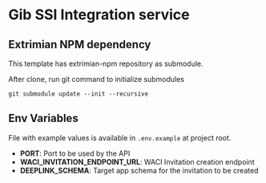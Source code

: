 # Gib SSI Integration service

## Extrimian NPM dependency

This template has extrimian-npm repository as submodule.

After clone, run git command to initialize submodules

`
git submodule update --init --recursive
`

## Env Variables

File with example values is available in `.env.example` at project root.

- **PORT**: Port to be used by the API
- **WACI_INVITATION_ENDPOINT_URL**: WACI Invitation creation endpoint
- **DEEPLINK_SCHEMA**: Target app schema for the invitation to be created